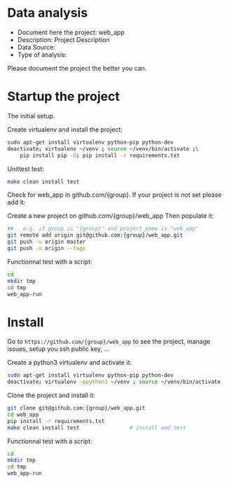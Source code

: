 # Data analysis
- Document here the project: web_app
- Description: Project Description
- Data Source:
- Type of analysis:

Please document the project the better you can.

# Startup the project

The initial setup.

Create virtualenv and install the project:
```bash
sudo apt-get install virtualenv python-pip python-dev
deactivate; virtualenv ~/venv ; source ~/venv/bin/activate ;\
    pip install pip -U; pip install -r requirements.txt
```

Unittest test:
```bash
make clean install test
```

Check for web_app in github.com/{group}. If your project is not set please add it:

Create a new project on github.com/{group}/web_app
Then populate it:

```bash
##   e.g. if group is "{group}" and project_name is "web_app"
git remote add origin git@github.com:{group}/web_app.git
git push -u origin master
git push -u origin --tags
```

Functionnal test with a script:

```bash
cd
mkdir tmp
cd tmp
web_app-run
```

# Install

Go to `https://github.com/{group}/web_app` to see the project, manage issues,
setup you ssh public key, ...

Create a python3 virtualenv and activate it:

```bash
sudo apt-get install virtualenv python-pip python-dev
deactivate; virtualenv -ppython3 ~/venv ; source ~/venv/bin/activate
```

Clone the project and install it:

```bash
git clone git@github.com:{group}/web_app.git
cd web_app
pip install -r requirements.txt
make clean install test                # install and test
```
Functionnal test with a script:

```bash
cd
mkdir tmp
cd tmp
web_app-run
```
